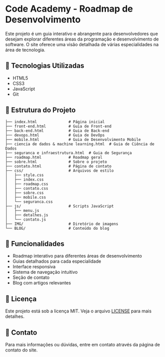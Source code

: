 # Code Academy - Roadmap de Desenvolvimento

Este projeto é um guia interativo e abrangente para desenvolvedores que desejam explorar diferentes áreas da programação e desenvolvimento de software. O site oferece uma visão detalhada de várias especialidades na área de tecnologia.

## 🚀 Tecnologias Utilizadas

- HTML5
- CSS3
- JavaScript
- Git

## 📁 Estrutura do Projeto

```
├── index.html              # Página inicial
├── front-end.html          # Guia de Front-end
├── back-end.html           # Guia de Back-end
├── devops.html             # Guia de DevOps
├── mobile.html             # Guia de Desenvolvimento Mobile
├── ciencia de dados & machine learning.html  # Guia de Ciência de Dados
├── seguranca e infraestrutura.html  # Guia de Segurança
├── roadmap.html            # Roadmap geral
├── sobre.html              # Sobre o projeto
├── contato.html            # Página de contato
├── css/                    # Arquivos de estilo
│   ├── style.css
│   ├── index.css
│   ├── roadmap.css
│   ├── contato.css
│   ├── sobre.css
│   ├── mobile.css
│   └── seguranca.css
├── js/                     # Scripts JavaScript
│   ├── menu.js
│   ├── detalhes.js
│   └── contato.js
├── IMG/                    # Diretório de imagens
└── BLOG/                   # Conteúdo do blog
```

## 🎯 Funcionalidades

- Roadmap interativo para diferentes áreas de desenvolvimento
- Guias detalhados para cada especialidade
- Interface responsiva
- Sistema de navegação intuitivo
- Seção de contato
- Blog com artigos relevantes

## 📝 Licença

Este projeto está sob a licença MIT. Veja o arquivo [LICENSE](LICENSE) para mais detalhes.

## 📧 Contato

Para mais informações ou dúvidas, entre em contato através da página de contato do site. 